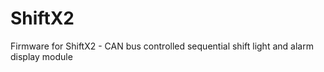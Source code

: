# ShiftX2
Firmware for ShiftX2 - CAN bus controlled sequential shift light and alarm display module
